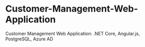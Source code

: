 # Customer-Management-Web-Application
Customer Management Web Application: .NET Core, Angular.js, PostgreSQL, Azure AD
